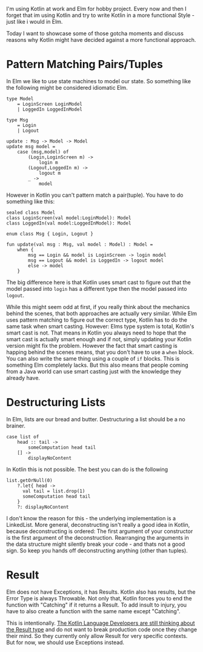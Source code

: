 I'm using Kotlin at work and Elm for hobby project. Every now and then I forget that im using Kotlin and try to write Kotlin in a more functional Style - just like i would in Elm.

Today I want to showcase some of those gotcha moments and discuss reasons why Kotlin might have decided against a more functional approach.

# Pattern Matching Pairs/Tuples

In Elm we like to use state machines to model our state. So something like the following might be considered idiomatic Elm.

```
type Model
    = LoginScreen LoginModel
    | LoggedIn LoggedInModel

type Msg
    = Login
    | Logout

update : Msg -> Model -> Model
update msg model =
    case (msg,model) of
        (Login,LoginScreen m) ->
            login m
        (Logout,LoggedIn m) ->
            logout m
        _ ->
            model
```

However in Kotlin you can't pattern match a pair(tuple). You have to do something like this:

```
sealed class Model
class LoginScreen(val model:LoginModel): Model
class LoggedIn(val model:LoggedInModel): Model

enum class Msg { Login, Logout }

fun update(val msg : Msg, val model : Model) : Model =
    when {
        msg == Login && model is LoginScreen -> login model
        msg == Logout && model is LoggedIn -> logout model
        else -> model
    }
```

The big difference here is that Kotlin uses smart cast to figure out that the model passed into `login` has a different type then the model passed into `logout`.

While this might seem odd at first, if you really think about the mechanics behind the scenes, that both approaches are actually very similar. While Elm uses pattern matching to figure out the correct type, Kotlin has to do the same task when smart casting. However: Elms type system is total, Kotlin's smart cast is not. That means in Kotlin you always need to hope that the smart cast is actually smart enough and if not, simply updating your Kotlin version might fix the problem. However the fact that smart casting is happing behind the scenes means, that you don't have to use a `when` block. You can also write the same thing using a couple of `if` blocks. This is something Elm completely lacks. But this also means that people coming from a Java world can use smart casting just with the knowledge they already have.

# Destructuring Lists

In Elm, lists are our bread and butter. Destructuring a list should be a no brainer.

```
case list of
    head :: tail ->
        someComputation head tail
    [] ->
        displayNoContent
```

In Kotlin this is not possible. The best you can do is the following

```
list.getOrNull(0)
    ?.let{ head ->
      val tail = list.drop(1)
      someComputation head tail
    }
    ?: displayNoContent
```

I don't know the reason for this - the underlying implementation is a LinkedList. More general, deconstructing isn't really a good idea in Kotlin, because deconstructing is ordered: The first argument of your constructor is the first argument of the deconstruction. Rearranging the arguments in the data structure might silently break your code - and thats not a good sign. So keep you hands off deconstructing anything (other than tuples).

# Result

Elm does not have Exceptions, it has Results. Kotlin also has results, but the Error Type is always Throwable. Not only that, Kotlin forces you to end the function with "Catching" if it returns a Result. To add insult to injury, you have to also create a function with the same name except "Catching".

This is intentionally. [The Kotlin Language Developers are still thinking about the Result type](https://github.com/Kotlin/KEEP/blob/master/proposals/stdlib/result.md) and do not want to break production code once they change their mind. So they currently only allow Result for very specific contexts. But for now, we should use Exceptions instead.